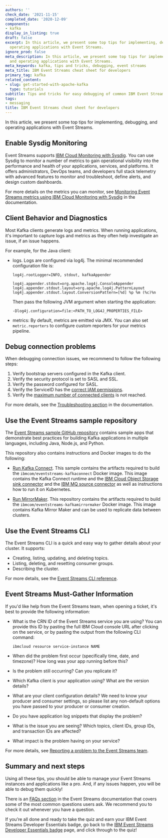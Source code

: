 ```yaml
---
authors: ''
check_date: '2021-11-15'
completed_date: '2020-12-09'
components:
- kafka
display_in_listing: true
draft: false
excerpt: In this article, we present some top tips for implementing, debugging, and
  operating applications with Event Streams.
ignore_prod: false
meta_description: In this article, we present some top tips for implementing, debugging,
  and operating applications with Event Streams.
meta_keywords: kafka, tips and tricks, debugging, event streams
meta_title: IBM Event Streams cheat sheet for developers
primary_tag: kafka
related_content:
- slug: get-started-with-apache-kafka
  type: tutorials
subtitle: Tips and tricks for easy debugging of common IBM Event Streams Errors
tags:
- messaging
title: IBM Event Streams cheat sheet for developers
---
```


<!-- <sidebar> <heading>Learning path: IBM Event Streams Developer Essentials Badge</heading> <p>This article is part of the IBM Event Streams Developer Essentials learning path and badge.</p> <ul><li>[IBM Event Streams fundamentals](/articles/event-streams-fundamentals)</li><li>[Apache Kafka fundamentals](/articles/event-streams-kafka-fundamentals)</li><li>[Deploying and using a basic Kafka instance](/tutorials/deploying-and-using-a-basic-kafka-instance)</li><li>[Get hands on experience](/tutorials/event-streams-hands-on-java-sample)</li><li>[Take on the coding challenge](/tutorials/event-streams-badge-event-streams-dev-challenge)</li><li>[Debug your app](/articles/event-streams-dev-cheat-sheet)</li></ul></sidebar> -->

In this article, we present some top tips for implementing, debugging, and operating applications with Event Streams.

## Enable Sysdig Monitoring

Event Streams supports [IBM Cloud Monitoring with Sysdig](https://cloud.ibm.com/docs/Monitoring-with-Sysdig?topic=Sysdig-getting-started#getting-started). You can use Sysdig to monitor a number of metrics to gain operational visibility into the performance and health of your applications, services, and platforms. It offers administrators, DevOps teams, and developers full stack telemetry with advanced features to monitor and troubleshoot, define alerts, and design custom dashboards.

For more details on the metrics you can monitor, see [Monitoring Event Streams metrics using IBM Cloud Monitoring with Sysdig](https://cloud.ibm.com/docs/EventStreams?topic=EventStreams-metrics) in the documentation.

## Client Behavior and Diagnostics

Most Kafka clients generate logs and metrics. When running applications, it's important to capture logs and metrics as they often help investigate an issue, if an issue happens.

For example, for the Java client:

* logs. Logs are configured via log4j. The minimal recommended configuration file is:

    ```
    log4j.rootLogger=INFO, stdout, kafkaAppender

    log4j.appender.stdout=org.apache.log4j.ConsoleAppender
    log4j.appender.stdout.layout=org.apache.log4j.PatternLayout
    log4j.appender.stdout.layout.ConversionPattern=[%d] %p %m (%c)%n
    ```
    Then pass the following JVM argument when starting the application:

    ```
    -Dlog4j.configuration=file:<PATH_TO_LOG4J_PROPERTIES_FILE>
    ```

* metrics: By default, metrics are emitted via JMX. You can also set `metric.reporters` to configure custom reporters for your metrics pipeline.

## Debug connection problems

When debugging connection issues, we recommend to follow the following steps:

1. Verify bootstrap servers configured in the Kafka client.
2. Verify the security protocol is set to SASL and SSL.
3. Verify the password configured for SASL.
4. Verify the ServiceID has the [correct IAM permissions](https://cloud.ibm.com/docs/EventStreams?topic=EventStreams-security#default_settings).
5. Verify the [maximum number of connected clients](https://cloud.ibm.com/docs/EventStreams?topic=EventStreams-metrics#ibm_eventstreams_kafka_recommended_max_connected_clients_percent) is not reached.

For more details, see the [Troubleshooting section](https://cloud.ibm.com/docs/EventStreams?topic=EventStreams-troubleshooting) in the documentation.

## Use the Event Streams sample repository

The [Event Streams sample GitHub repository](https://github.com/ibm-messaging/event-streams-samples) contains sample apps that demonstrate best practices for building Kafka applications in multiple languages, including Java, Node.js, and Python.

This repository also contains instructions and Docker images to do the following:

* [Run Kafka Connect](https://github.com/ibm-messaging/event-streams-samples/tree/master/kafka-connect). This sample contains the artifacts required to build the `ibmcom/eventstreams-kafkaconnect` Docker image. This image contains the Kafka Connect runtime and the [IBM Cloud Object Storage sink connector](https://github.com/ibm-messaging/kafka-connect-ibmcos-sink) and the [IBM MQ source connector](https://github.com/ibm-messaging/kafka-connect-mq-source) as well as instructions how to run it on Kubernetes.

* [Run MirrorMaker](https://github.com/ibm-messaging/event-streams-samples/tree/master/kafka-mirrormaker).  This repository contains the artifacts required to build the `ibmcom/eventstreams-kafkamirrormaker` Docker image. This image contains Kafka Mirror Maker and can be used to replicate data between clusters.

## Use the Event Streams CLI

The Event Streams CLI is a quick and easy way to gather details about your cluster. It supports:

- Creating, listing, updating, and deleting topics.
- Listing, deleting, and resetting consumer groups.
- Describing the cluster.

For more details, see the [Event Streams CLI reference](https://cloud.ibm.com/docs/EventStreams?topic=EventStreams-cli_reference).

## Event Streams Must-Gather Information

If you'd like help from the Event Streams team, when opening a ticket, it's best to provide the following information:

* What is the CRN ID of the Event Streams service you are using? You can provide this ID by pasting the full IBM Cloud console URL after clicking on the service, or by pasting the output from the following CLI command:

    ```
    ibmcloud resource service-instance NAME
    ```

* When did the problem first occur (specifically time, date, and timezone)? How long was your app running before this?
* Is the problem still occurring? Can you replicate it?
* Which Kafka client is your application using? What are the version details?
* What are your client configuration details? We need to know your producer and consumer settings, so please list any non-default options you have passed to your producer or consumer creation.
* Do you have application log snippets that display the problem?
* What is the issue you are seeing? Which topics, client IDs, group IDs, and transaction IDs are affected?
* What impact is the problem having on your service?

For more details, see [Reporting a problem to the Event Streams team](https://cloud.ibm.com/docs/EventStreams?topic=EventStreams-report_problem_enterprise).

## Summary and next steps

Using all these tips, you should be able to manage your Event Streams instances and applications like a pro. And, if any issues happen, you will be able to debug them quickly!

There is an [FAQs section](https://cloud.ibm.com/docs/EventStreams?topic=EventStreams-faqs) in the Event Streams documentation that covers some of the most common questions users ask. We recommend you to check it out whenever you have a question.

If you’re all done and ready to take the quiz and earn your IBM Event Streams Developer Essentials badge, go back to the [IBM Event Streams Developer Essentials badge](/learningpaths/ibm-event-streams-badge/summary/) page, and click through to the quiz!